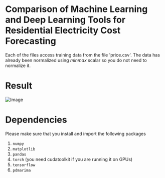 # Comparison of Machine Learning and Deep Learning Tools for Residential Electricity Cost Forecasting
Each of the files access training data from the file 'price.csv'. The data has already been normalized using _minmax_ scalar so you do not need to normalize it. 

# Result
![Image](https://raw.githubusercontent.com/abodh/Electricity-cost-forecasting-using-machine-learning-and-deep-learning-models/master/output_plot/hidden_out.png)

# Dependencies
Please make sure that you install and import the following packages
1. `numpy`
2. `matplotlib`
3. `pandas`
4. `torch` (you need cudatoolkit if you are running it on GPUs)
5. `tensorflow`
6. `pdmarima`
